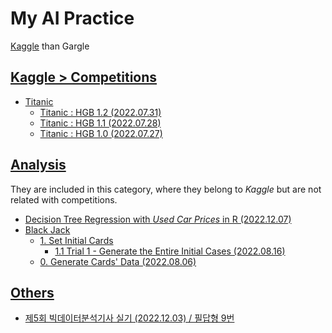 # My AI Practice

[Kaggle](https://www.kaggle.com/) than Gargle


## [Kaggle > Competitions](/Kaggle/Competitions)

- [Titanic](Kaggle/Competitions/Titanic#kaggle--competitions)
  - [Titanic : HGB 1.2 (2022.07.31)](Kaggle/Competitions/Titanic#titanic--hgb-12-20220731)
  - [Titanic : HGB 1.1 (2022.07.28)](Kaggle/Competitions/Titanic#titanic--hgb-11-20220728)
  - [Titanic : HGB 1.0 (2022.07.27)](Kaggle/Competitions/Titanic#titanic--hgb-10-20220727)


## [Analysis](/Kaggle/Analysis/)

  They are included in this category, where they belong to *Kaggle* but are not related with competitions.

  - [Decision Tree Regression with *Used Car Prices* in R (2022.12.07)](./Kaggle/Analysis/CarPrice/)
  - [Black Jack](/BlackJack)
    - [1. Set Initial Cards](BlackJack#1-set-initial-cards)
      - [1.1 Trial 1 - Generate the Entire Initial Cases (2022.08.16)](BlackJack#11-trial-1---generate-the-entire-initial-cases-20220816)
    - [0. Generate Cards' Data (2022.08.06)](BlackJack#0-generate-cards-data-20220806)


## [Others](/Others/)

- [제5회 빅데이터분석기사 실기 (2022.12.03) / 필답형 9번](./Others/README.md#제5회-빅데이터분석기사-실기-20221203--필답형-9번)